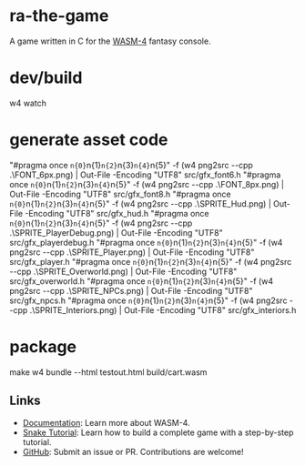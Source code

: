 # ra-the-game

A game written in C for the [WASM-4](https://wasm4.org) fantasy console.


# dev/build
w4 watch

# generate asset code
"#pragma once `n{0}`n{1}`n{2}`n{3}`n{4}`n{5}" -f (w4 png2src --cpp .\FONT_6px.png) | Out-File -Encoding "UTF8" src/gfx_font6.h
"#pragma once `n{0}`n{1}`n{2}`n{3}`n{4}`n{5}" -f (w4 png2src --cpp .\FONT_8px.png) | Out-File -Encoding "UTF8" src/gfx_font8.h
"#pragma once `n{0}`n{1}`n{2}`n{3}`n{4}`n{5}" -f (w4 png2src --cpp .\SPRITE_Hud.png) | Out-File -Encoding "UTF8" src/gfx_hud.h
"#pragma once `n{0}`n{1}`n{2}`n{3}`n{4}`n{5}" -f (w4 png2src --cpp .\SPRITE_PlayerDebug.png) | Out-File -Encoding "UTF8" src/gfx_playerdebug.h
"#pragma once `n{0}`n{1}`n{2}`n{3}`n{4}`n{5}" -f (w4 png2src --cpp .\SPRITE_Player.png) | Out-File -Encoding "UTF8" src/gfx_player.h
"#pragma once `n{0}`n{1}`n{2}`n{3}`n{4}`n{5}" -f (w4 png2src --cpp .\SPRITE_Overworld.png) | Out-File -Encoding "UTF8" src/gfx_overworld.h
"#pragma once `n{0}`n{1}`n{2}`n{3}`n{4}`n{5}" -f (w4 png2src --cpp .\SPRITE_NPCs.png) | Out-File -Encoding "UTF8" src/gfx_npcs.h
"#pragma once `n{0}`n{1}`n{2}`n{3}`n{4}`n{5}" -f (w4 png2src --cpp .\SPRITE_Interiors.png) | Out-File -Encoding "UTF8" src/gfx_interiors.h

# package
make
w4 bundle --html testout.html build/cart.wasm

## Links

- [Documentation](https://wasm4.org/docs): Learn more about WASM-4.
- [Snake Tutorial](https://wasm4.org/docs/tutorials/snake/goal): Learn how to build a complete game
  with a step-by-step tutorial.
- [GitHub](https://github.com/aduros/wasm4): Submit an issue or PR. Contributions are welcome!
